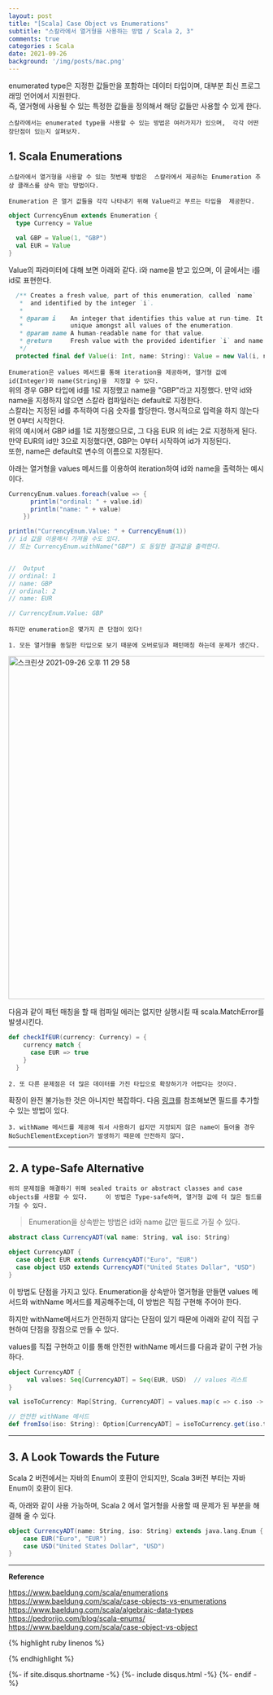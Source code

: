 ```yaml
---
layout: post
title: "[Scala] Case Object vs Enumerations"
subtitle: "스칼라에서 열거형을 사용하는 방법 / Scala 2, 3"    
comments: true
categories : Scala
date: 2021-09-26
background: '/img/posts/mac.png'
---
```


enumerated type은 지정한 값들만을 포함하는 데이터 타입이며, 대부분 최신 
프로그래밍 언어에서 지원한다.   
즉, 열거형에 사용될 수 있는 특정한 값들을 정의해서 해당 값들만 
사용할 수 있게 한다.   

`스칼라에서는 enumerated type을 사용할 수 있는 방법은 여러가지가 있으며, 
    각각 어떤 장단점이 있는지 살펴보자.`               

## 1. Scala Enumerations   

`스칼라에서 열거형을 사용할 수 있는 첫번째 방법은 
스칼라에서 제공하는 Enumeration 추상 클래스를 상속 받는 방법이다.`          

`Enumeration 은 열거 값들을 각각 나타내기 위해 Value라고 부르는 타입을 
제공한다.`        

```scala  
object CurrencyEnum extends Enumeration {
  type Currency = Value
  
  val GBP = Value(1, "GBP")
  val EUR = Value
}
```

Value의 파라미터에 대해 보면 아래와 같다. i와 name을 받고 있으며, 
    이 글에서는 i를 id로 표현한다.   

```scala
  /** Creates a fresh value, part of this enumeration, called `name`
   *  and identified by the integer `i`.
   *
   * @param i    An integer that identifies this value at run-time. It must be
   *             unique amongst all values of the enumeration.
   * @param name A human-readable name for that value.
   * @return     Fresh value with the provided identifier `i` and name `name`.
   */
  protected final def Value(i: Int, name: String): Value = new Val(i, name)
```

`Enumeration은 values 메서드를 통해 iteration을 제공하며, 열거형 값에 id(Integer)와 name(String)을 
지정할 수 있다.`       
위의 경우 GBP 타입에 id를 1로 지정했고 name을 "GBP"라고 지정했다. 만약 id와 name을 
지정하지 않으면 스칼라 컴파일러는 default로 지정한다.    
스칼라는 지정된 id를 추적하여 다음 숫자를 할당한다. 명시적으로 입력을 하지 않는다면 0부터 시작한다.    
위의 예시에서 GBP id를 1로 지정했으므로, 그 다음 EUR 의 id는 2로 지정하게 된다.    
만약 EUR의 id만 3으로 지정했다면, GBP는 0부터 시작하여 id가 지정된다.   
또한, name은 default로 변수의 이름으로 지정된다.   

아래는 열거형을 values 메서드를 이용하여 iteration하여 
id와 name을 출력하는 예시이다.   

```scala
CurrencyEnum.values.foreach(value => {
      println("ordinal: " + value.id)
      println("name: " + value)
    })

println("CurrencyEnum.Value: " + CurrencyEnum(1)) 
// id 값을 이용해서 가져올 수도 있다.   
// 또는 CurrencyEnum.withName("GBP") 도 동일한 결과값을 출력한다.   


//  Output   
// ordinal: 1
// name: GBP
// ordinal: 2
// name: EUR

// CurrencyEnum.Value: GBP
```

`하지만 enumeration은 몇가지 큰 단점이 있다!`       

`1. 모든 열거형을 동일한 타입으로 보기 때문에 오버로딩과 패턴매칭 하는데 문제가 생긴다.`            

<img width="674" alt="스크린샷 2021-09-26 오후 11 29 58" src="https://user-images.githubusercontent.com/26623547/134812164-2f84edf7-48ef-4c95-8884-066a2c512d84.png">   

다음과 같이 패턴 매칭을 할 때 컴파일 에러는 없지만 
실행시킬 때 scala.MatchError를 발생시킨다.      

```scala   
def checkIfEUR(currency: Currency) = {
    currency match {
      case EUR => true
    }
  }
```

`2. 또 다른 문제점은 더 많은 데이터를 가진 타입으로 확장하기가 어렵다는 것이다.`   

확장이 완전 불가능한 것은 아니지만 복잡하다. 다음 
[링크](https://www.baeldung.com/scala/enumerations)를 참조해보면 
필드를 추가할 수 있는 방법이 있다.    


`3. withName 메서드를 제공해 줘서 사용하기 쉽지만 지정되지 않은 name이 들어올 경우 
NoSuchElementException가 발생하기 때문에 안전하지 않다.`         

- - - 

## 2. A type-Safe Alternative    

`위의 문제점을 해결하기 위해 sealed traits or abstract classes and case objects를 사용할 수 있다.    
이 방법은 Type-safe하며, 열거형 값에 더 많은 필드를 가질 수 있다.`      

> Enumeration을 상속받는 방법은 id와 name 값만 필드로 가질 수 있다.   

```scala    
abstract class CurrencyADT(val name: String, val iso: String)

object CurrencyADT {
  case object EUR extends CurrencyADT("Euro", "EUR")
  case object USD extends CurrencyADT("United States Dollar", "USD")
}
```

이 방법도 단점을 가지고 있다. Enumeration을 상속받아 열거형을 
만들면 values 메서드와 withName 메서드를 제공해주는데, 이 방법은 
직접 구현해 주어야 한다.   

하지만 withName메서드가 안전하지 않다는 단점이 있기 때문에 아래와 
같이 직접 구현하여 단점을 장점으로 만들 수 있다.   

values를 직접 구현하고 이를 통해 안전한 withName 메서드를 다음과 
같이 구현 가능하다.   

```scala   
object CurrencyADT { 
     val values: Seq[CurrencyADT] = Seq(EUR, USD)  // values 리스트 
}
```

```scala 
val isoToCurrency: Map[String, CurrencyADT] = values.map(c => c.iso -> c).toMap

// 안전한 withName 메서드    
def fromIso(iso: String): Option[CurrencyADT] = isoToCurrency.get(iso.toUpperCase)
```     



- - - 


## 3. A Look Towards the Future   

Scala 2 버전에서는 자바의 Enum이 호환이 안되지만, Scala 3버전 부터는 
자바 Enum이 호환이 된다.  

즉, 아래와 같이 사용 가능하며, Scala 2 에서 열거형을 사용할 때 
문제가 된 부분을 해결해 줄 수 있다.   

```scala   
object CurrencyADT(name: String, iso: String) extends java.lang.Enum {
    case EUR("Euro", "EUR")
    case USD("United States Dollar", "USD")
}
```

- - - 

**Reference**    

<https://www.baeldung.com/scala/enumerations>   
<https://www.baeldung.com/scala/case-objects-vs-enumerations>    
<https://www.baeldung.com/scala/algebraic-data-types>    
<https://pedrorijo.com/blog/scala-enums/>  
<https://www.baeldung.com/scala/case-object-vs-object>   

{% highlight ruby linenos %}

{% endhighlight %}


{%- if site.disqus.shortname -%}
    {%- include disqus.html -%}
{%- endif -%}

